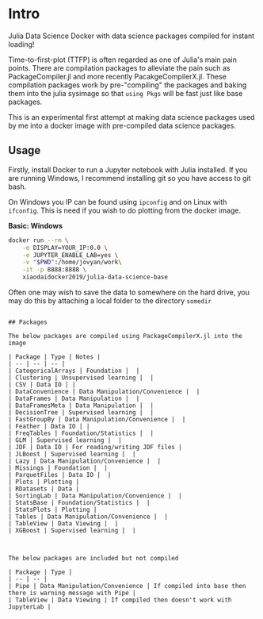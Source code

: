 # Intro
Julia Data Science Docker with data science packages compiled for instant loading!

Time-to-first-plot (TTFP) is often regarded as one of Julia's main pain points. There are compilation packages to alleviate the pain such as PackageCompiler.jl and more recently PacakgeCompilerX.jl. These compilation packages work by pre-"compiling" the packages and baking them into the julia sysimage so that `using Pkgs` will be fast just like base packages.

This is an experimental first attempt at making data science packages used by me into a docker image with pre-compiled data science packages.

## Usage

Firstly, install Docker to run a Jupyter notebook with Julia installed. If you are running Windows, I recommend installing git so you have access to git bash.

On Windows you IP can be found using `ipconfig` and on Linux with `ifconfig`. This is need if you wish to do plotting from the docker image.


**Basic: Windows**
```bash
docker run --rm \
	-e DISPLAY=YOUR_IP:0.0 \
	-e JUPYTER_ENABLE_LAB=yes \
	-v "$PWD":/home/jovyan/work\
	-it -p 8888:8888 \
	xiaodaidocker2019/julia-data-science-base
```

Often one may wish to save the data to somewhere on the hard drive, you may do this by attaching a local folder to the directory `somedir`


```

## Packages

The below packages are compiled using PackageCompilerX.jl into the image

| Package | Type | Notes | 
| -- | -- | -- |
| CategoricalArrays | Foundation |  |
| Clustering | Unsupervised learning |  |
| CSV | Data IO | |
| DataConvenience | Data Manipulation/Convenience |  |
| DataFrames | Data Manipulation |  |
| DataFramesMeta | Data Manipulation |  |
| DecisionTree | Supervised learning |  |
| FastGroupBy | Data Manipulation/Convenience |  |
| Feather | Data IO | |
| FreqTables | Foundation/Statistics |  |
| GLM | Supervised learning |  |
| JDF | Data IO | For reading/writing JDF files |
| JLBoost | Supervised learning |  |
| Lazy | Data Manipulation/Convenience |  |
| Missings | Foundation |  |
| ParquetFiles | Data IO |  |
| Plots | Plotting |
| RDatasets | Data |
| SortingLab | Data Manipulation/Convenience |  |
| StatsBase | Foundation/Statistics |  |
| StatsPlots | Plotting |
| Tables | Data Manipulation/Convenience |  |
| TableView | Data Viewing |  |
| XGBoost | Supervised learning |  |



The below packages are included but not compiled

| Package | Type |
| -- | -- |
| Pipe | Data Manipulation/Convenience | If compiled into base then there is warning message with Pipe |
| TableView | Data Viewing | If compiled then doesn't work with JupyterLab |
